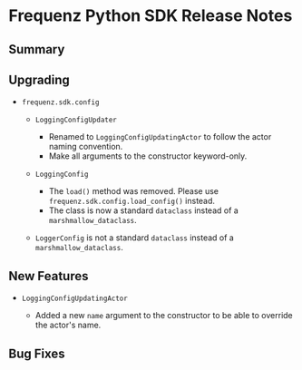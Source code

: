 # Frequenz Python SDK Release Notes

## Summary

<!-- Here goes a general summary of what this release is about -->

## Upgrading

- `frequenz.sdk.config`

    * `LoggingConfigUpdater`

        + Renamed to `LoggingConfigUpdatingActor` to follow the actor naming convention.
        + Make all arguments to the constructor keyword-only.

    * `LoggingConfig`

        + The `load()` method was removed. Please use `frequenz.sdk.config.load_config()` instead.
        + The class is now a standard `dataclass` instead of a `marshmallow_dataclass`.

    * `LoggerConfig` is not a standard `dataclass` instead of a `marshmallow_dataclass`.

## New Features

- `LoggingConfigUpdatingActor`

    * Added a new `name` argument to the constructor to be able to override the actor's name.

## Bug Fixes

<!-- Here goes notable bug fixes that are worth a special mention or explanation -->
